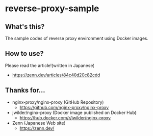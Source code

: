 # reverse-proxy-sample
## What's this?
The sample codes of reverse proxy environment using Docker images.

## How to use?
Please read the article!(written in Japanese)
- https://zenn.dev/articles/84c40d20c82cdd

## Thanks for...
- nginx-proxy/nginx-proxy (GitHub Repository)
  - https://github.com/nginx-proxy/nginx-proxy
- jwilder/nginx-proxy
(Docker image published on Docker Hub)
  - https://hub.docker.com/r/jwilder/nginx-proxy
- Zenn (Japanese Web site)
  - https://zenn.dev/
